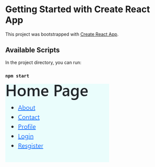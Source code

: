 # Getting Started with Create React App

This project was bootstrapped with [Create React App](https://github.com/facebook/create-react-app).

## Available Scripts

In the project directory, you can run:

### `npm start`
![image alt](https://github.com/nilajcoder/JavaScript-Notes-Programs/blob/main/Demo%20Login%20register%20react/routereactloginregister/Screenshot%202024-12-21%20001256.png?raw=true)


